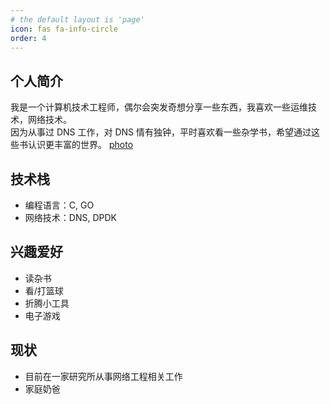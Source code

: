 ```yaml
---
# the default layout is 'page'
icon: fas fa-info-circle
order: 4
---
```


## 个人简介
我是一个计算机技术工程师，偶尔会突发奇想分享一些东西，我喜欢一些运维技术，网络技术。  
因为从事过 DNS 工作，对 DNS  情有独钟，平时喜欢看一些杂学书，希望通过这些书认识更丰富的世界。
[photo](/assets/img/me.jpg)

## 技术栈
- 编程语言：C, GO
- 网络技术：DNS, DPDK

## 兴趣爱好
- 读杂书
- 看/打篮球
- 折腾小工具
- 电子游戏

## 现状
- 目前在一家研究所从事网络工程相关工作
- 家庭奶爸
